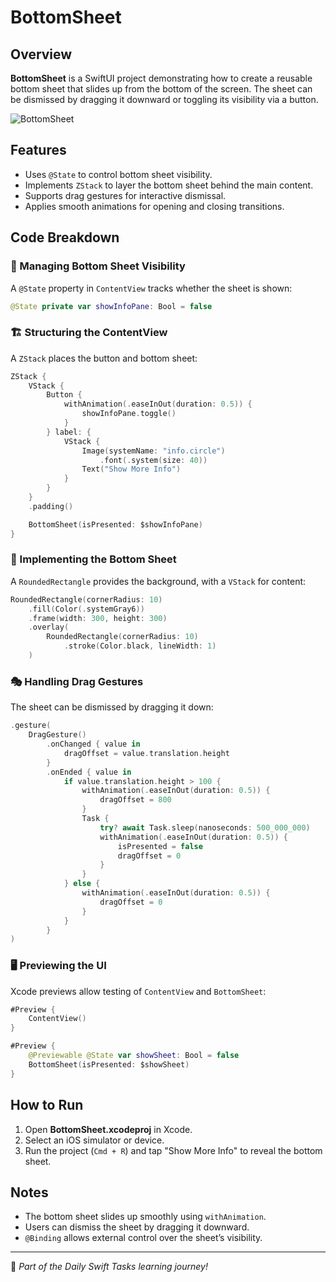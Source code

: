 # BottomSheet

## Overview
**BottomSheet** is a SwiftUI project demonstrating how to create a reusable bottom sheet that slides up from the bottom of the screen. The sheet can be dismissed by dragging it downward or toggling its visibility via a button.

![BottomSheet](https://github.com/user-attachments/assets/c0f5a560-952e-420c-aa0f-35259e24b8e4)

## Features
- Uses `@State` to control bottom sheet visibility.
- Implements `ZStack` to layer the bottom sheet behind the main content.
- Supports drag gestures for interactive dismissal.
- Applies smooth animations for opening and closing transitions.

## Code Breakdown

### 🔄 Managing Bottom Sheet Visibility
A `@State` property in `ContentView` tracks whether the sheet is shown:

```swift
@State private var showInfoPane: Bool = false
```

### 🏗️ Structuring the ContentView
A `ZStack` places the button and bottom sheet:

```swift
ZStack {
    VStack {
        Button {
            withAnimation(.easeInOut(duration: 0.5)) {
                showInfoPane.toggle()
            }
        } label: {
            VStack {
                Image(systemName: "info.circle")
                    .font(.system(size: 40))
                Text("Show More Info")
            }
        }
    }
    .padding()

    BottomSheet(isPresented: $showInfoPane)
}
```

### 📌 Implementing the Bottom Sheet
A `RoundedRectangle` provides the background, with a `VStack` for content:

```swift
RoundedRectangle(cornerRadius: 10)
    .fill(Color(.systemGray6))
    .frame(width: 300, height: 300)
    .overlay(
        RoundedRectangle(cornerRadius: 10)
            .stroke(Color.black, lineWidth: 1)
    )
```

### 🎭 Handling Drag Gestures
The sheet can be dismissed by dragging it down:

```swift
.gesture(
    DragGesture()
        .onChanged { value in
            dragOffset = value.translation.height
        }
        .onEnded { value in
            if value.translation.height > 100 {
                withAnimation(.easeInOut(duration: 0.5)) {
                    dragOffset = 800
                }
                Task {
                    try? await Task.sleep(nanoseconds: 500_000_000)
                    withAnimation(.easeInOut(duration: 0.5)) {
                        isPresented = false
                        dragOffset = 0
                    }
                }
            } else {
                withAnimation(.easeInOut(duration: 0.5)) {
                    dragOffset = 0
                }
            }
        }
)
```

### 🖥️ Previewing the UI
Xcode previews allow testing of `ContentView` and `BottomSheet`:

```swift
#Preview {
    ContentView()
}

#Preview {
    @Previewable @State var showSheet: Bool = false
    BottomSheet(isPresented: $showSheet)
}
```

## How to Run
1. Open **BottomSheet.xcodeproj** in Xcode.
2. Select an iOS simulator or device.
3. Run the project (`Cmd + R`) and tap "Show More Info" to reveal the bottom sheet.

## Notes
- The bottom sheet slides up smoothly using `withAnimation`.
- Users can dismiss the sheet by dragging it downward.
- `@Binding` allows external control over the sheet’s visibility.

---
🚀 *Part of the Daily Swift Tasks learning journey!*
